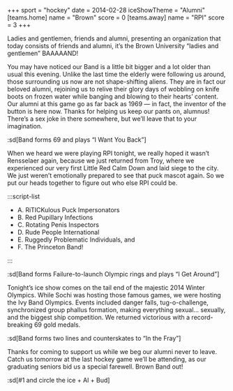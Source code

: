 +++
sport = "hockey"
date = 2014-02-28
iceShowTheme = "Alumni"
[teams.home]
name = "Brown"
score = 0
[teams.away]
name = "RPI"
score = 3
+++

Ladies and gentlemen, friends and alumni, presenting an organization that today consists of friends and alumni, it’s the Brown University “ladies and gentlemen” BAAAAAND!

You may have noticed our Band is a little bit bigger and a lot older than usual this evening. Unlike the last time the elderly were following us around, those surrounding us now are not shape-shifting aliens. They are in fact our beloved alumni, rejoining us to relive their glory days of wobbling on knife boots on frozen water while banging and blowing to their hearts’ content. Our alumni at this game go as far back as 1969 — in fact, the inventor of the button is here now. Thanks for helping us keep our pants on, alumnus! There’s a sex joke in there somewhere, but we’ll leave that to your imagination.

:sd[Band forms 69 and plays “I Want You Back”]

When we heard we were playing RPI tonight, we really hoped it wasn’t Rensselaer again, because we just returned from Troy, where we experienced our very first Little Red Calm Down and laid siege to the city. We just weren’t emotionally prepared to see that puck mascot again. So we put our heads together to figure out who else RPI could be.

:::script-list

- A. RiTICKulous Puck Impersonators
- B. Red Pupillary Infections
- C. Rotating Penis Inspectors
- D. Rude People International
- E. Ruggedly Problematic Individuals, and
- F. The Princeton Band!

:::

:sd[Band forms Failure-to-launch Olympic rings and plays “I Get Around”]

Tonight’s ice show comes on the tail end of the majestic 2014 Winter Olympics. While Sochi was hosting those famous games, we were hosting the Ivy Band Olympics. Events included danger falls, tug-o-challenge, synchronized group phallus formation, making everything sexual... sexually, and the biggest ship competition. We returned victorious with a record-breaking 69 gold medals.

:sd[Band forms two lines and counterskates to “In the Fray”]

Thanks for coming to support us while we beg our alumni never to leave. Catch us tomorrow at the last hockey game we’ll be attending, as our graduating seniors bid us a special farewell. Brown Band out!

:sd[#1 and circle the ice + Al + Bud]
